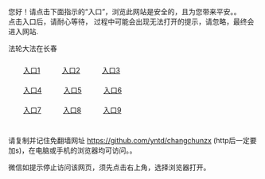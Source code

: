 您好！请点击下面指示的“入口”，浏览此网站是安全的，且为您带来平安。。 <br/>
点击入口后，请耐心等待， 过程中可能会出现无法打开的提示，请忽略，最终会进入网站. </br>

法轮大法在长春<br/>
<div style="padding:10px"><a style="margin:20px" target="_blank" href="https://d36fv5oa6bx75q.cloudfront.net/2Qpsp?gheotx" id="ccLink1" rel="nofollow">入口1</a> <a target="_blank" style="margin:20px" href="https://difdm3g3vte3q.cloudfront.net/2Qpsp?pvznyih" id="ccLink2" rel="nofollow">入口2</a> <a style="margin:20px" target="_blank" href="https://d3t19ha3bxdj9t.cloudfront.net/2Qpsp?btory" id="ccLink3" rel="nofollow">入口3</a></div>

<div style="padding:10px" ><a style="margin:20px" target="_blank" href="https://d36fv5oa6bx75q.cloudfront.net/2Qpsp?gheotx" id="ccLink4" rel="nofollow">入口4</a> <a style="margin:20px" href="https://difdm3g3vte3q.cloudfront.net/2Qpsp?pvznyih" target="_blank" id="ccLink5" rel="nofollow">入口5</a> <a style="margin:20px" href="https://d3t19ha3bxdj9t.cloudfront.net/2Qpsp?btory" target="_blank" id="ccLink6" rel="nofollow">入口6</a></div>

<div style="padding:10px"><a style="margin:20px" target="_blank" href="https://d36fv5oa6bx75q.cloudfront.net/2Qpsp?gheotx" id="ccLink7" rel="nofollow">入口7</a> <a style="margin:20px" href="https://difdm3g3vte3q.cloudfront.net/2Qpsp?pvznyih" target="_blank" id="ccLink8" rel="nofollow">入口8</a> <a style="margin:20px" target="_blank" href="https://d3t19ha3bxdj9t.cloudfront.net/2Qpsp?btory" id="ccLink9" rel="nofollow">入口9</a></div>

<br/>



请复制并记住免翻墙网址 https://github.com/yntd/changchunzx (http后一定要加s)，在电脑或手机的浏览器均可访问。。<br/>

微信如提示停止访问该网页，须先点击右上角，选择浏览器打开。
